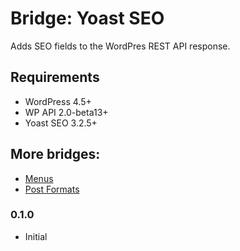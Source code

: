 # Bridge: Yoast SEO
Adds SEO fields to the WordPres REST API response.

## Requirements
* WordPress 4.5+
* WP API 2.0-beta13+
* Yoast SEO 3.2.5+

## More bridges:
* [Menus](https://github.com/kucrut/wp-bridge-menus)
* [Post Formats](https://github.com/kucrut/wp-bridge-post-formats)

### 0.1.0
* Initial
